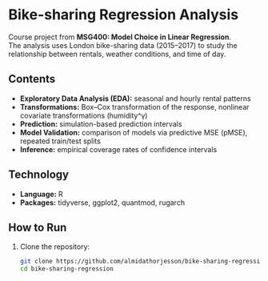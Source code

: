 # Bike-sharing Regression Analysis

Course project from **MSG400: Model Choice in Linear Regression**.  
The analysis uses London bike-sharing data (2015–2017) to study the relationship between rentals, weather conditions, and time of day.

## Contents
- **Exploratory Data Analysis (EDA):** seasonal and hourly rental patterns
- **Transformations:** Box–Cox transformation of the response, nonlinear covariate transformations (humidity^γ)
- **Prediction:** simulation-based prediction intervals
- **Model Validation:** comparison of models via predictive MSE (pMSE), repeated train/test splits
- **Inference:** empirical coverage rates of confidence intervals

## Technology
- **Language:** R  
- **Packages:** tidyverse, ggplot2, quantmod, rugarch

## How to Run
1. Clone the repository:
   ```bash
   git clone https://github.com/almidathorjesson/bike-sharing-regression.git
   cd bike-sharing-regression
